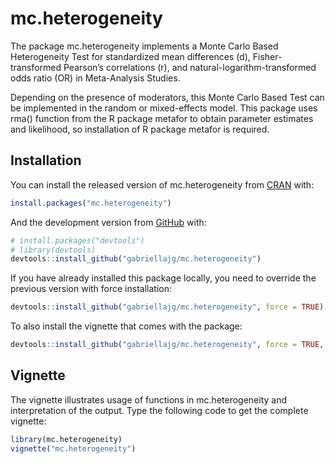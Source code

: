 
<!-- README.md is generated from README.Rmd. Please edit that file -->

# mc.heterogeneity

<!-- badges: start -->

<!-- badges: end -->

The package mc.heterogeneity implements a Monte Carlo Based
Heterogeneity Test for standardized mean differences (d),
Fisher-transformed Pearson’s correlations (r), and
natural-logarithm-transformed odds ratio (OR) in Meta-Analysis Studies.

Depending on the presence of moderators, this Monte Carlo Based Test can
be implemented in the random or mixed-effects model. This package uses
rma() function from the R package metafor to obtain parameter estimates
and likelihood, so installation of R package metafor is required.

## Installation

You can install the released version of mc.heterogeneity from
[CRAN](https://CRAN.R-project.org) with:

``` r
install.packages("mc.heterogeneity")
```

And the development version from
[GitHub](https://github.com/gabriellajg/mc.heterogeneity) with:

``` r
# install.packages("devtools")
# library(devtools)
devtools::install_github("gabriellajg/mc.heterogeneity")
```

If you have already installed this package locally, you need to override
the previous version with force installation:

``` r
devtools::install_github("gabriellajg/mc.heterogeneity", force = TRUE)
```

To also install the vignette that comes with the
package:

``` r
devtools::install_github("gabriellajg/mc.heterogeneity", force = TRUE, build_vignettes = TRUE)
```

## Vignette

The vignette illustrates usage of functions in mc.heterogeneity and
interpretation of the output. Type the following code to get the
complete vignette:

``` r
library(mc.heterogeneity)
vignette("mc.heterogeneity")
```
